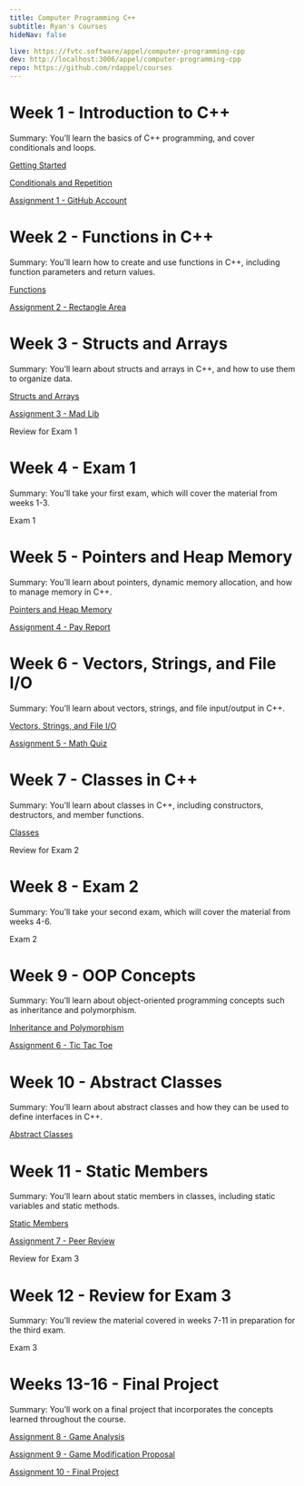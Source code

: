 ```yaml
---
title: Computer Programming C++
subtitle: Ryan's Courses
hideNav: false

live: https://fvtc.software/appel/computer-programming-cpp
dev: http://localhost:3006/appel/computer-programming-cpp
repo: https://github.com/rdappel/courses
---
```


# Week 1 - Introduction to C++

Summary: You’ll learn the basics of C++ programming, and cover conditionals and loops.

[Getting Started](/appel/computer-programming-cpp/getting-started)

[Conditionals and Repetition](/appel/computer-programming-cpp/conditionals-and-repetition)

[Assignment 1 - GitHub Account](/appel/computer-programming-cpp/assignments/github-account)

# Week 2 - Functions in C++

Summary: You’ll learn how to create and use functions in C++, including function parameters and return values.

[Functions](/appel/computer-programming-cpp/functions)

[Assignment 2 - Rectangle Area](/appel/computer-programming-cpp/assignments/rectangle-area)

# Week 3 - Structs and Arrays

Summary: You’ll learn about structs and arrays in C++, and how to use them to organize data.

[Structs and Arrays](/appel/computer-programming-cpp/structs-and-arrays)

[Assignment 3 - Mad Lib](/appel/computer-programming-cpp/assignments/mad-lib)

Review for Exam 1

# Week 4 - Exam 1

Summary: You’ll take your first exam, which will cover the material from weeks 1-3.

Exam 1

# Week 5 - Pointers and Heap Memory

Summary: You’ll learn about pointers, dynamic memory allocation, and how to manage memory in C++.

[Pointers and Heap Memory](/appel/computer-programming-cpp/pointers-and-heap-memory)

[Assignment 4 - Pay Report](/appel/computer-programming-cpp/assignments/pay-report)

# Week 6 - Vectors, Strings, and File I/O

Summary: You’ll learn about vectors, strings, and file input/output in C++.

[Vectors, Strings, and File I/O](/appel/computer-programming-cpp/vectors-strings-fileio)

[Assignment 5 - Math Quiz](/appel/computer-programming-cpp/assignments/math-quiz)

# Week 7 - Classes in C++

Summary: You’ll learn about classes in C++, including constructors, destructors, and member functions.

[Classes](/appel/computer-programming-cpp/classes)

Review for Exam 2

# Week 8 - Exam 2

Summary: You’ll take your second exam, which will cover the material from weeks 4-6.

Exam 2

# Week 9 - OOP Concepts

Summary: You’ll learn about object-oriented programming concepts such as inheritance and polymorphism.

[Inheritance and Polymorphism](/appel/computer-programming-cpp/inheritance-and-polymorphism)

[Assignment 6 - Tic Tac Toe](/appel/computer-programming-cpp/assignments/tic-tac-toe)

# Week 10 - Abstract Classes

Summary: You’ll learn about abstract classes and how they can be used to define interfaces in C++.

[Abstract Classes](/appel/computer-programming-cpp/abstract-classes)

# Week 11 - Static Members

Summary: You’ll learn about static members in classes, including static variables and static methods.

[Static Members](/appel/computer-programming-cpp/static-members)

[Assignment 7 - Peer Review](/appel/computer-programming-cpp/assignments/peer-review)

Review for Exam 3

# Week 12 - Review for Exam 3

Summary: You’ll review the material covered in weeks 7-11 in preparation for the third exam.

Exam 3

# Weeks 13-16 - Final Project

Summary: You’ll work on a final project that incorporates the concepts learned throughout the course.

[Assignment 8 - Game Analysis](/appel/computer-programming-cpp/assignments/game-analysis)

[Assignment 9 - Game Modification Proposal](/appel/computer-programming-cpp/assignments/modification-proposal)

[Assignment 10 - Final Project](/appel/computer-programming-cpp/final-project)
